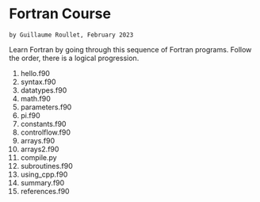 #   Fortran Course
    by Guillaume Roullet, February 2023

   Learn Fortran by going through this sequence of Fortran programs.
   Follow the order, there is a logical progression.

   1) hello.f90
   2) syntax.f90
   3) datatypes.f90
   4) math.f90
   5) parameters.f90
   6) pi.f90
   7) constants.f90
   8) controlflow.f90
   9) arrays.f90
  10) arrays2.f90
  11) compile.py
  12) subroutines.f90
  12) using_cpp.f90
  13) summary.f90
  14) references.f90
